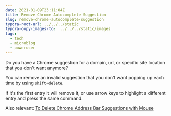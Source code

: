 ```yaml
---
date: 2021-01-09T23:11:04Z
title: Remove Chrome Autocomplete Suggestion
slug: remove-chrome-autocomplete-suggestion
typora-root-url: ../../../static
typora-copy-images-to:  ../../../static/images
tags:
  - tech
  - microblog
  - poweruser
---
```


Do you have a Chrome suggestion for a domain, url, or specific site location that you don't want anymore?

You can remove an invalid suggestion that you don't want popping up each time by using `shift+delete`.

If it's the first entry it will remove it, or use arrow keys to highlight a different entry and press the same command.

Also relevant: [To Delete Chrome Address Bar Suggestions with Mouse](https://bit.ly/38wFlOJ)
